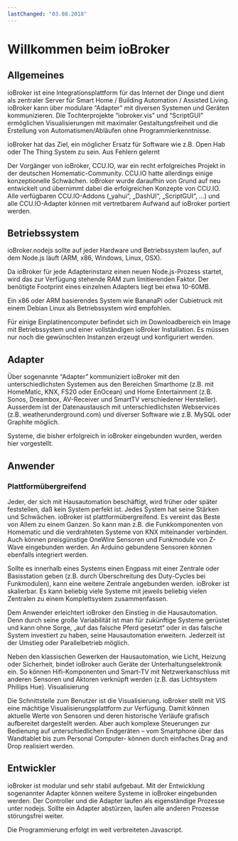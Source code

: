 ```yaml
---
lastChanged: "03.08.2018"
---
```


# Willkommen beim ioBroker

## Allgemeines

ioBroker ist eine Integrationsplattform für das Internet der Dinge und dient als zentraler Server für Smart Home / Building Automation / Assisted Living. ioBroker kann über modulare “Adapter” mit diversen Systemen und Geräten kommunizieren. Die Tochterprojekte “iobroker.vis” und “ScriptGUI” ermöglichen Visualisierungen mit maximaler Gestaltungsfreiheit und die Erstellung von Automatismen/Abläufen ohne Programmierkenntnisse.

ioBroker hat das Ziel, ein möglicher Ersatz für Software wie z.B. Open Hab oder The Thing System zu sein.
Aus Fehlern gelernt

Der Vorgänger von ioBroker, CCU.IO, war ein recht erfolgreiches Projekt in der deutschen Homematic-Community. CCU.IO hatte allerdings einige konzeptionelle Schwächen. ioBroker wurde daraufhin von Grund auf neu entwickelt und übernimmt dabei die erfolgreichen Konzepte von CCU.IO. Alle verfügbaren CCU.IO-Addons („yahui“, „DashUI“, „ScriptGUI“, …) und alle CCU.IO-Adapter können mit vertretbarem Aufwand auf ioBroker portiert werden.

 
## Betriebssystem

ioBroker.nodejs sollte auf jeder Hardware und Betriebssystem laufen, auf dem Node.js läuft (ARM, x86, Windows, Linux, OSX).

Da ioBroker für jede Adapterinstanz einen neuen Node.js-Prozess startet, wird das zur Verfügung stehende RAM zum limitierenden Faktor. Der benötigte Footprint eines einzelnen Adapters liegt bei etwa 10-60MB.

Ein x86 oder ARM basierendes System wie BananaPi oder Cubietruck mit einem Debian Linux als Betriebssystem wird empfohlen.

Für einige Einplatinencomputer befindet sich im Downloadbereich ein Image mit Betriebssystem und einer vollständigen ioBroker Installation. Es müssen nur noch die gewünschten Instanzen erzeugt und konfiguriert werden.

 
## Adapter

Über sogenannte “Adapter” kommuniziert ioBroker mit den unterschiedlichsten Systemen aus den Bereichen Smarthome (z.B. mit HomeMatic, KNX, FS20 oder EnOcean) und Home Entertainment (z.B. Sonos, Dreambox, AV-Receiver und SmartTV verschiedener Hersteller). Ausserdem ist der Datenaustausch mit unterschiedlichsten Webservices (z.B. weatherunderground.com) und diverser Software wie z.B. MySQL oder Graphite möglich.

Systeme, die bisher erfolgreich in ioBroker eingebunden wurden, werden hier vorgestellt.

 
## Anwender

### Plattformübergreifend

Jeder, der sich mit Hausautomation beschäftigt, wird früher oder später feststellen, daß kein System perfekt ist. Jedes System hat seine Stärken und Schwächen. ioBroker ist plattformübergreifend. Es vereint das Beste von Allem zu einem Ganzen. So kann man z.B. die Funkkomponenten von Homematic und die verdrahteten Systeme von KNX miteinander verbinden. Auch können preisgünstige OneWire Sensoren und Funkmodule von Z-Wave eingebunden werden. An Arduino gebundene Sensoren können ebenfalls integriert werden.

Sollte es innerhalb eines Systems einen Engpass mit einer Zentrale oder Basisstation geben (z.B. durch Überschreitung des Duty-Cycles bei Funkmodulen), kann eine weitere Zentrale angebunden werden. ioBroker ist skalierbar. Es kann beliebig viele Systeme mit jeweils beliebig vielen Zentralen zu einem Komplettsystem zusammenfassen.

Dem Anwender erleichtert ioBroker den Einstieg in die Hausautomation. Denn durch seine große Variabilität ist man für zukünftige Systeme gerüstet und kann ohne Sorge, „auf das falsche Pferd gesetzt“ oder in das falsche System investiert zu haben, seine Hausautomation erweitern. Jederzeit ist der Umstieg oder Parallelbetrieb möglich.

Neben den klassischen Gewerken der Hausautomation, wie Licht, Heizung oder Sicherheit, bindet ioBroker auch Geräte der Unterhaltungselektronik ein. So können Hifi-Komponenten und Smart-TV mit Netzwerkanschluss mit anderen Sensoren und Aktoren verknüpft werden (z.B. das Lichtsystem Phillips Hue).
Visualisierung

Die Schnittstelle zum Benutzer ist die Visualisierung. ioBroker stellt mit VIS eine mächtige Visualisierungsplattform zur Verfügung. Damit können aktuelle Werte von Sensoren und deren historische Verläufe grafisch aufbereitet dargestellt werden. Aber auch komplexe Steuerungen zur Bedienung auf unterschiedlichen Endgeräten – vom Smartphone über das Wandtablet bis zum Personal Computer- können durch einfaches Drag and Drop realisiert werden.

 
## Entwickler

ioBroker ist modular und sehr stabil aufgebaut. Mit der Entwicklung sogenannter Adapter können weitere Systeme in ioBroker eingebunden werden. Der Controller und die Adapter laufen als eigenständige Prozesse unter nodejs. Sollte ein Adapter abstürzen, laufen alle anderen Prozesse störungsfrei weiter.

Die Programmierung erfolgt im weit verbreiteten Javascript.
